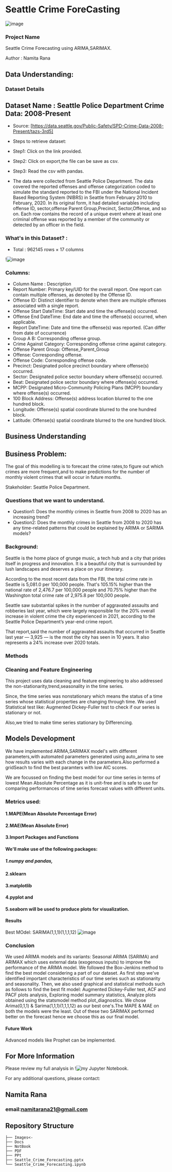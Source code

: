 # Seattle Crime ForeCasting
![image](https://user-images.githubusercontent.com/3522782/157556522-073b4709-15f7-4813-97a8-13d800a6e9cf.jpeg)



### Project Name

Seattle Crime Forecasting using ARIMA,SARIMAX.

Author           : Namita Rana


## Data Understanding:

### Dataset Details

## Dataset Name : Seattle Police Department Crime Data: 2008-Present

* Source: [https://data.seattle.gov/Public-Safety/SPD-Crime-Data-2008-Present/tazs-3rd5]
* Steps to retrieve dataset:
* Step1: Click on the link provided.
* Step2: Click on export,the file can be save as csv.
* Step3: Read the csv with pandas.

* The data were collected from Seattle Police Department. The data covered the reported offenses and offense categorization coded to simulate the standard reported to the FBI under the National Incident Based Reporting System (NIBRS) in Seattle from February 2010 to February, 2020. In its original form, it had detailed variables including offense ID, sector,offense Parent Group,Precinct, Sector,Offense, and so on. Each row contains the record of a unique event where at least one criminal offense was reported by a member of the community or detected by an officer in the field.

### What's in this Dataset? : 

* Total : 962145 rows × 17 columns

!![image](https://user-images.githubusercontent.com/3522782/157574324-0c3a0311-a42b-4e59-aebe-c1c18114c4b9.png)
### Columns:

* Column Name : Description
* Report Number: Primary key/UID for the overall report. One report can contain multiple offenses, as denoted by the Offense ID.
* Offense ID: Distinct identifier to denote when there are multiple offenses associated with a single report.
* Offense Start DateTime: Start date and time the offense(s) occurred.
* Offense End DateTime: End date and time the offense(s) occurred, when applicable.
* Report DateTime: Date and time the offense(s) was reported. (Can differ from date of occurrence)
* Group A B: Corresponding offense group.
* Crime Against Category: Corresponding offense crime against category.
* Offense Parent Group: Offense_Parent_Group
* Offense: Corresponding offense.
* Offense Code: Corresponding offense code.
* Precinct: Designated police precinct boundary where offense(s) occurred.
* Sector: Designated police sector boundary where offense(s) occurred.
* Beat: Designated police sector boundary where offense(s) occurred.
* MCPP: Designated Micro-Community Policing Plans (MCPP) boundary where offense(s) occurred.
* 100 Block Address: Offense(s) address location blurred to the one hundred block.
* Longitude: Offense(s) spatial coordinate blurred to the one hundred block.
* Latitude: Offense(s) spatial coordinate blurred to the one hundred block.

## Business Understanding
## Business Problem:

The goal of this modelling is to forecast the crime rates,to figure out which crimes are more frequent,and to make predictions for the number of monthly violent crimes that will occur in future months.

Stakeholder: Seattle Police Department.

### Questions that we want to understand.
* Question1: Does the monthly crimes in Seattle from 2008 to 2020 has an increasing trend?
* Question2: Does the monthly crimes in Seattle from 2008 to 2020 has any time-related patterns that could be explained by ARIMA or SARIMA models?

### Background:

Seattle is the home place of grunge music, a tech hub and a city that prides itself in progress and innovation. It is a beautiful city that is surrounded by lush landscapes and deserves a place on your itinerary.

According to the most recent data from the FBI, the total crime rate in Seattle is 5,081.0 per 100,000 people. That's 105.15% higher than the national rate of 2,476.7 per 100,000 people and 70.75% higher than the Washington total crime rate of 2,975.8 per 100,000 people.

Seattle saw substantial spikes in the number of aggravated assaults and robberies last year, which were largely responsible for the 20% overall increase in violent crime the city experienced in 2021, according to the Seattle Police Department’s year-end crime report.

That report,said the number of aggravated assaults that occurred in Seattle last year — 3,925 — is the most the city has seen in 10 years. It also represents a 24% increase over 2020 totals.

### Methods
### Cleaning and Feature Engineering
This project uses data cleaning and feature engineering to also addressed the non-stationarity,trend,seasonality in the time series.

Since, the time series was nonstationary which means the status of a time series whose statistical properties are changing through time.
We used Statistical test like: Augmented Dickey-Fuller test to check if our series is stationary or not.

Also,we tried to make time series stationary by Differencing.


## Models Development
We have implemented ARIMA,SARIMAX model's with different parameters,with automated parameters generated using auto_arima  to see how results varies with each change in the parameters.Also performed a gridSeach to find the best paramters with low AIC scores.

We are focussed on finding the best model for our time series in terms of lowest Mean Absolute Percentage as it is unit-free and is safe to use for comparing performances of time series forecast values with different units. 

### Metrics used:
#### 1.MAPE(Mean Absolute Percentage Error)
#### 2.MAE(Mean Absolute Error)
#### 3.Import Packages and Functions
#### We'll make use of the following packages:
##### 1.numpy and pandas,
#### 2.sklearn 
#### 3.matplotlib
#### 4.pyplot and 
#### 5.seaborn will be used to produce plots for visualization.


#### Results
Best MOdel: SARIMA(1,1,1)(1,1,1,12) 
![image](https://user-images.githubusercontent.com/3522782/157556730-cbfea181-8aa1-4cb6-949a-c5adff43f86c.png)

### Conclusion
We used ARIMA models and its variants: Seasonal ARIMA (SARIMA) and ARIMAX which uses external data (exogenous inputs) to improve the performance of the ARIMA model. We followed the Box-Jenkins method to find the best model considering a part of our dataset. As first step we've identified important characteristics of our time series such as stationarity and seasonality. Then, we also used graphical and statistical methods such as follows to find the best fit model:
Augmented Dickey-Fuller test,
ACF and PACF plots analysis,
Exploring model summary statistics,
Analyze plots obtained using the statsmodel method plot_diagnostics.
We chose Arima(0,1,1) & Sarima(1,1,1)(1,1,1,12) as our best one's.The MAPE & MAE on both the models were the least. Out of these two SARIMAX performed better on the forecast hence we choose this as our final model.

#### Future Work
Advanced models like Prophet can be implemented.

## For More Information
Please review my full analysis in !![my Jupyter Notebook](https://github.com/namitarana1/Seattle_Crime_Data/blob/master/Seattle_Crime_Forecasting.ipynb).


For any additional questions, please contact:
## Namita Rana 
### email:namitarana21@gmail.com


## Repository Structure                    

```
├── Images<- 
├── Docs
├── NotBook
├── PDF
├── PPt
├── Seattle_Crime_Forecasting.pptx                               
└── Seattle_Crime_Forecasting.ipynb                           
```

